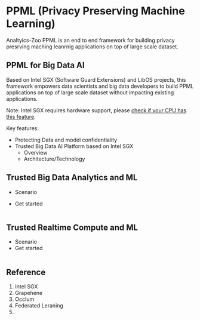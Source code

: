 # PPML (Privacy Preserving Machine Learning)

Analtyics-Zoo PPML is an end to end framework for building privacy presrving maching leanrnig applications on top of large scale dataset. 

## PPML for Big Data AI

Based on Intel SGX (Software Guard Extensions) and LibOS projects, this framework empowers data scientists and big data developers to build PPML applications on top of large scale dataset without impacting existing applications.

Note: Intel SGX requires hardware support, please [check if your CPU has this feature](https://www.intel.com/content/www/us/en/support/articles/000028173/processors/intel-core-processors.html).

Key features:

- Protecting Data and model confidentiality
- Trusted Big Data AI Platform based on Intel SGX
    - Overview
    - Architecture/Technology 

## Trusted Big Data Analytics and ML

- Scenario




- Get started 
 
```bash
```

## Trusted Realtime Compute and ML
- Scenario
- Get started 

```bash
```


## 

## Reference

1. Intel SGX
2. Grapehene
3. Occlum
4. Federated Leraning
5. 